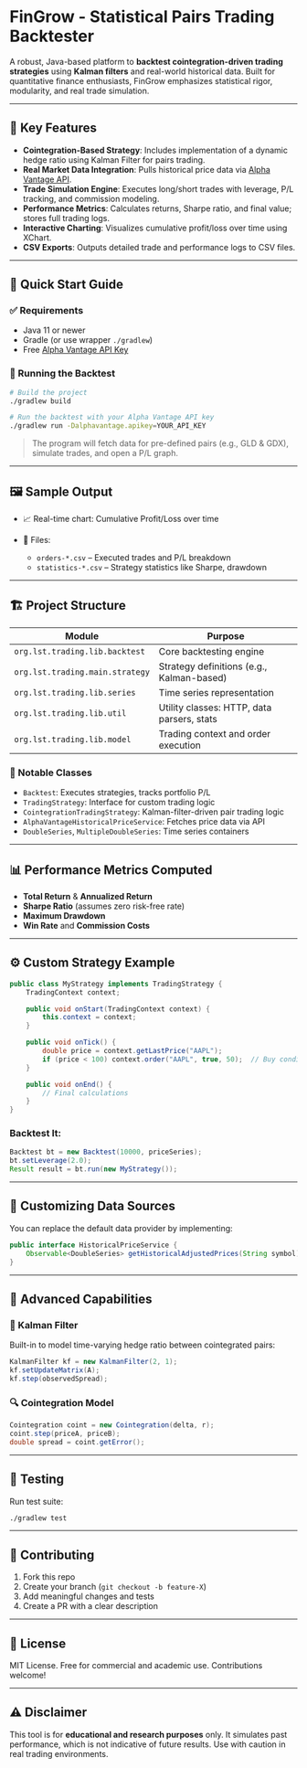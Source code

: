 # FinGrow - Statistical Pairs Trading Backtester

A robust, Java-based platform to **backtest cointegration-driven trading strategies** using **Kalman filters** and real-world historical data. Built for quantitative finance enthusiasts, FinGrow emphasizes statistical rigor, modularity, and real trade simulation.

---

## 🚀 Key Features

* **Cointegration-Based Strategy**: Includes implementation of a dynamic hedge ratio using Kalman Filter for pairs trading.
* **Real Market Data Integration**: Pulls historical price data via [Alpha Vantage API](https://www.alphavantage.co).
* **Trade Simulation Engine**: Executes long/short trades with leverage, P/L tracking, and commission modeling.
* **Performance Metrics**: Calculates returns, Sharpe ratio, and final value; stores full trading logs.
* **Interactive Charting**: Visualizes cumulative profit/loss over time using XChart.
* **CSV Exports**: Outputs detailed trade and performance logs to CSV files.

---

## 🧪 Quick Start Guide

### ✅ Requirements

* Java 11 or newer
* Gradle (or use wrapper `./gradlew`)
* Free [Alpha Vantage API Key](https://www.alphavantage.co/support/#api-key)

### 🔧 Running the Backtest

```bash
# Build the project
./gradlew build

# Run the backtest with your Alpha Vantage API key
./gradlew run -Dalphavantage.apikey=YOUR_API_KEY
```

> The program will fetch data for pre-defined pairs (e.g., GLD & GDX), simulate trades, and open a P/L graph.

---

## 🖼 Sample Output

* 📈 Real-time chart: Cumulative Profit/Loss over time
* 📁 Files:

   * `orders-*.csv` – Executed trades and P/L breakdown
   * `statistics-*.csv` – Strategy statistics like Sharpe, drawdown

---

## 🏗 Project Structure

| Module                          | Purpose                                    |
| ------------------------------- | ------------------------------------------ |
| `org.lst.trading.lib.backtest`  | Core backtesting engine                    |
| `org.lst.trading.main.strategy` | Strategy definitions (e.g., Kalman-based)  |
| `org.lst.trading.lib.series`    | Time series representation                 |
| `org.lst.trading.lib.util`      | Utility classes: HTTP, data parsers, stats |
| `org.lst.trading.lib.model`     | Trading context and order execution        |

### 🔑 Notable Classes

* `Backtest`: Executes strategies, tracks portfolio P/L
* `TradingStrategy`: Interface for custom trading logic
* `CointegrationTradingStrategy`: Kalman-filter-driven pair trading logic
* `AlphaVantageHistoricalPriceService`: Fetches price data via API
* `DoubleSeries`, `MultipleDoubleSeries`: Time series containers

---

## 📊 Performance Metrics Computed

* **Total Return** & **Annualized Return**
* **Sharpe Ratio** (assumes zero risk-free rate)
* **Maximum Drawdown**
* **Win Rate** and **Commission Costs**

---

## ⚙️ Custom Strategy Example

```java
public class MyStrategy implements TradingStrategy {
    TradingContext context;

    public void onStart(TradingContext context) {
        this.context = context;
    }

    public void onTick() {
        double price = context.getLastPrice("AAPL");
        if (price < 100) context.order("AAPL", true, 50);  // Buy condition
    }

    public void onEnd() {
        // Final calculations
    }
}
```

### Backtest It:

```java
Backtest bt = new Backtest(10000, priceSeries);
bt.setLeverage(2.0);
Result result = bt.run(new MyStrategy());
```

---

## 🔌 Customizing Data Sources

You can replace the default data provider by implementing:

```java
public interface HistoricalPriceService {
    Observable<DoubleSeries> getHistoricalAdjustedPrices(String symbol);
}
```

---

## 🧠 Advanced Capabilities

### 📐 Kalman Filter

Built-in to model time-varying hedge ratio between cointegrated pairs:

```java
KalmanFilter kf = new KalmanFilter(2, 1);
kf.setUpdateMatrix(A);
kf.step(observedSpread);
```

### 🔍 Cointegration Model

```java
Cointegration coint = new Cointegration(delta, r);
coint.step(priceA, priceB);
double spread = coint.getError();
```

---

## 🧪 Testing

Run test suite:

```bash
./gradlew test
```

---

## 🤝 Contributing

1. Fork this repo
2. Create your branch (`git checkout -b feature-X`)
3. Add meaningful changes and tests
4. Create a PR with a clear description

---

## 📝 License

MIT License. Free for commercial and academic use. Contributions welcome!

---

## ⚠️ Disclaimer

This tool is for **educational and research purposes** only. It simulates past performance, which is not indicative of future results. Use with caution in real trading environments.
